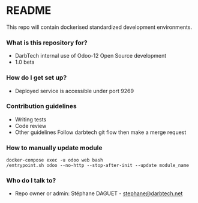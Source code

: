 # README #

This repo will contain dockerised standardized development environments.

### What is this repository for? ###

* DarbTech internal use of Odoo-12 Open Source development
* 1.0 beta


### How do I get set up? ###

* Deployed service is accessible under port 9269

### Contribution guidelines ###

* Writing tests
* Code review
* Other guidelines
	Follow darbtech git flow then make a merge request

### How to manually update module ###

```console
docker-compose exec -u odoo web bash
/entrypoint.sh odoo --no-http --stop-after-init --update module_name
```

### Who do I talk to? ###

* Repo owner or admin: Stéphane DAGUET - stephane@darbtech.net

